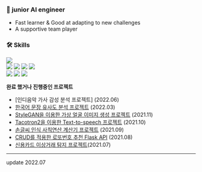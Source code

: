 ### :seedling: junior AI engineer

- Fast learner & Good at adapting to new challenges
- A supportive team player


### 🛠 Skills
<p align="left">
<img src="https://img.shields.io/badge/Python-3776AB?style=for-the-badge&logo=Python&logoColor=white">
  </br>
<img src="https://img.shields.io/badge/TensorFlow-FF6F00?style=for-the-badge&logo=TensorFlow&logoColor=white">
<img src="https://img.shields.io/badge/PyTorch-EE4C2C?style=for-the-badge&logo=PyTorch&logoColor=white">
<img src="https://img.shields.io/badge/pandas-150458?style=for-the-badge&logo=pandas&logoColor=white">
<img src="https://img.shields.io/badge/scikit learn-F7931E?style=for-the-badge&logo=scikit-learn&logoColor=white">
</br>
<img src="https://img.shields.io/badge/SQLite-003B57?style=for-the-badge&logo=SQLite&logoColor=white">
<img src="https://img.shields.io/badge/Flask-000000?style=for-the-badge&logo=Flask&logoColor=white">
<img src="https://img.shields.io/badge/Selenium-43B02A?style=for-the-badge&logo=Selenium&logoColor=white">
</p>


**완료 했거나 진행중인 프로젝트** 

- [인디음악 가사 감성 분석 프로젝트] (2022.06)
- [한국어 문장 유사도 분석 프로젝트](https://bit.ly/3QPJsJE) (2022.03)
- [StyleGAN을 이용한 가상 얼굴 이미지 생성 프로젝트](https://github.com/hajinjo/face-generator-1) (2021.11)
- [Tacotron2을 이용한 Text-to-speech 프로젝트](https://github.com/hajinjo/TTS) (2021.10)
- [손글씨 인식 사칙연산 계산기 프로젝트](https://github.com/hajinjo/cnn_calcualtor) (2021.09)
- [CRUD를 적용한 로또번호 추천 Flask API](https://github.com/hajinjo/AIB_project-3) (2021.08)
- [신용카드 이상거래 탐지 프로젝트](https://github.com/hajinjo/fraud_detection)(2021.07)

-------
update 2022.07
